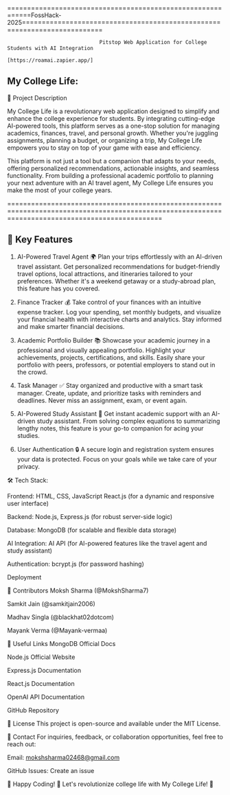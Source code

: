 ============================================================FossHack-2025==========================================================================

                                  Pitstop Web Application for College Students with AI Integration
                                                   [https://roamai.zapier.app/]

My College Life:
-----------------------
📌 Project Description

My College Life is a revolutionary web application designed to simplify and enhance the college experience for students. By integrating cutting-edge AI-powered tools, this platform serves as a one-stop solution for managing academics, finances, travel, and personal growth. Whether you're juggling assignments, planning a budget, or organizing a trip, My College Life empowers you to stay on top of your game with ease and efficiency.

This platform is not just a tool but a companion that adapts to your needs, offering personalized recommendations, actionable insights, and seamless functionality. From building a professional academic portfolio to planning your next adventure with an AI travel agent, My College Life ensures you make the most of your college years.

===================================================================================================================================================

🚀 Key Features
-----------------------

1. AI-Powered Travel Agent
🌍 Plan your trips effortlessly with an AI-driven travel assistant. Get personalized recommendations for budget-friendly travel options, local attractions, and itineraries tailored to your preferences. Whether it's a weekend getaway or a study-abroad plan, this feature has you covered.

2. Finance Tracker
💰 Take control of your finances with an intuitive expense tracker. Log your spending, set monthly budgets, and visualize your financial health with interactive charts and analytics. Stay informed and make smarter financial decisions.

3. Academic Portfolio Builder
📚 Showcase your academic journey in a professional and visually appealing portfolio. Highlight your achievements, projects, certifications, and skills. Easily share your portfolio with peers, professors, or potential employers to stand out in the crowd.

4. Task Manager
✅ Stay organized and productive with a smart task manager. Create, update, and prioritize tasks with reminders and deadlines. Never miss an assignment, exam, or event again.

5. AI-Powered Study Assistant
🤖 Get instant academic support with an AI-driven study assistant. From solving complex equations to summarizing lengthy notes, this feature is your go-to companion for acing your studies.

6. User Authentication
🔒 A secure login and registration system ensures your data is protected. Focus on your goals while we take care of your privacy.

🛠️ Tech Stack:

Frontend:
HTML, CSS, JavaScript
React.js (for a dynamic and responsive user interface)

Backend:
Node.js, Express.js (for robust server-side logic)

Database:
MongoDB (for scalable and flexible data storage)

AI Integration:
AI API (for AI-powered features like the travel agent and study assistant)

Authentication:
bcrypt.js (for password hashing)


Deployment


👥 Contributors
Moksh Sharma (@MokshSharma7)

Samkit Jain (@samkitjain2006)

Madhav Singla (@blackhat02dotcom)

Mayank Verma (@Mayank-vermaa)


🔗 Useful Links
MongoDB Official Docs

Node.js Official Website

Express.js Documentation

React.js Documentation

OpenAI API Documentation

GitHub Repository


📜 License
This project is open-source and available under the MIT License.

📧 Contact
For inquiries, feedback, or collaboration opportunities, feel free to reach out:

Email: mokshsharma02468@gmail.com

GitHub Issues: Create an issue

🚀 Happy Coding! 🎯
Let's revolutionize college life with My College Life! 🌟

